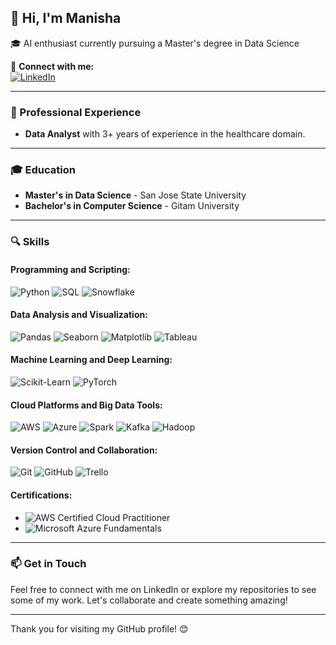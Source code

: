 ## 👋 Hi, I'm Manisha 

🎓 AI enthusiast currently pursuing a Master's degree in Data Science

🔗 **Connect with me:**  
[![LinkedIn](https://img.shields.io/badge/linkedin-%230077B5.svg?&style=for-the-badge&logo=linkedin&logoColor=white)](https://www.linkedin.com/in/manishalagisetty/)

---
### 💼 Professional Experience
- **Data Analyst** with 3+ years of experience in the healthcare domain.

---
### 🎓 Education
- **Master's in Data Science** - San Jose State University
- **Bachelor's in Computer Science** - Gitam University

---

### 🔍 Skills

#### **Programming and Scripting:**
![Python](https://img.shields.io/badge/-Python-3776AB?style=flat&logo=python&logoColor=white) 
![SQL](https://img.shields.io/badge/-SQL-4479A1?style=flat&logo=MySQL&logoColor=white) 
![Snowflake](https://img.shields.io/badge/-Snowflake-29B5E8?style=flat&logo=snowflake&logoColor=white)

#### **Data Analysis and Visualization:**
![Pandas](https://img.shields.io/badge/-Pandas-150458?style=flat&logo=pandas&logoColor=white) 
![Seaborn](https://img.shields.io/badge/-Seaborn-3776AB?style=flat&logo=seaborn&logoColor=white) 
![Matplotlib](https://img.shields.io/badge/-Matplotlib-013243?style=flat&logo=matplotlib&logoColor=white) 
![Tableau](https://img.shields.io/badge/-Tableau-E97627?style=flat&logo=tableau&logoColor=white)

#### **Machine Learning and Deep Learning:**
![Scikit-Learn](https://img.shields.io/badge/-ScikitLearn-F7931E?style=flat&logo=scikit-learn&logoColor=white) 
![PyTorch](https://img.shields.io/badge/-PyTorch-EE4C2C?style=flat&logo=PyTorch&logoColor=white) 

#### **Cloud Platforms and Big Data Tools:**
![AWS](https://img.shields.io/badge/-AWS-232F3E?style=flat&logo=amazon-aws&logoColor=white) 
![Azure](https://img.shields.io/badge/-Azure-0078D4?style=flat&logo=microsoft-azure&logoColor=white) 
![Spark](https://img.shields.io/badge/-Spark-E25A1C?style=flat&logo=apachespark&logoColor=white) 
![Kafka](https://img.shields.io/badge/-Kafka-231F20?style=flat&logo=apachekafka&logoColor=white) 
![Hadoop](https://img.shields.io/badge/-Hadoop-66CCFF?style=flat&logo=apachehadoop&logoColor=black) 

#### **Version Control and Collaboration:**
![Git](https://img.shields.io/badge/-Git-F05032?style=flat&logo=git&logoColor=white) 
![GitHub](https://img.shields.io/badge/-GitHub-181717?style=flat&logo=github&logoColor=white) 
![Trello](https://img.shields.io/badge/-Trello-0079BF?style=flat&logo=trello&logoColor=white) 

#### **Certifications:**
- ![AWS Certified Cloud Practitioner](https://img.shields.io/badge/-AWS%20Certified%20Cloud%20Practitioner-232F3E?style=flat&logo=amazon-aws&logoColor=white)
- ![Microsoft Azure Fundamentals](https://img.shields.io/badge/-Microsoft%20Azure%20Fundamentals-0078D4?style=flat&logo=microsoft-azure&logoColor=white)

---

### 📫 Get in Touch
Feel free to connect with me on LinkedIn or explore my repositories to see some of my work. Let's collaborate and create something amazing!

---

Thank you for visiting my GitHub profile! 😊
